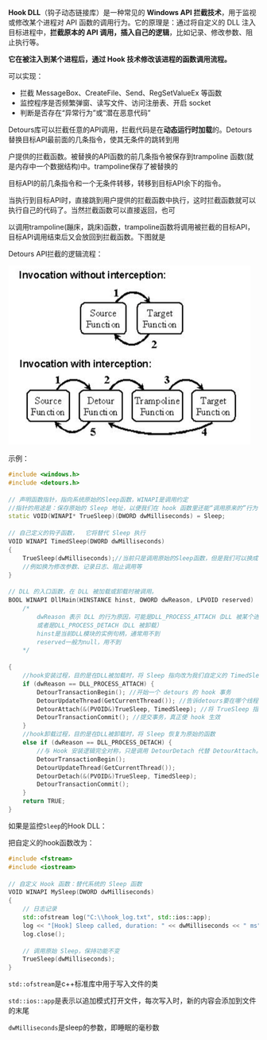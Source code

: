 **Hook DLL**（钩子动态链接库）是一种常见的 **Windows API 拦截技术**，用于监视或修改某个进程对 API 函数的调用行为。它的原理是：通过将自定义的 DLL 注入目标进程中，**拦截原本的 API 调用，插入自己的逻辑**，比如记录、修改参数、阻止执行等。

**它在被注入到某个进程后，通过 Hook 技术修改该进程的函数调用流程。**

可以实现：

- 拦截 MessageBox、CreateFile、Send、RegSetValueEx 等函数
- 监控程序是否频繁弹窗、读写文件、访问注册表、开启 socket
- 判断是否存在“异常行为”或“潜在恶意代码”



Detours库可以拦截任意的API调用，拦截代码是在**动态运行时加载**的。Detours替换目标API最前面的几条指令，使其无条件的跳转到用

户提供的拦截函数。被替换的API函数的前几条指令被保存到trampoline 函数(就是内存中一个数据结构)中。trampoline保存了被替换的

目标API的前几条指令和一个无条件转移，转移到目标API余下的指令。

当执行到目标API时，直接跳到用户提供的拦截函数中执行，这时拦截函数就可以执行自己的代码了。当然拦截函数可以直接返回，也可

以调用trampoline(蹦床，跳床)函数，trampoline函数将调用被拦截的目标API，目标API调用结束后又会放回到拦截函数。下图就是

Detours API拦截的逻辑流程：

![image-20250516211152259](assets/image-20250516211152259.png)

示例：

```cpp
#include <windows.h>  
#include <detours.h>  

// 声明函数指针，指向系统原始的Sleep函数，WINAPI是调用约定
//指针的用途是：保存原始的 Sleep 地址，以便我们在 hook 函数里还能“调用原来的”行为
static VOID(WINAPI* TrueSleep)(DWORD dwMilliseconds) = Sleep;

// 自己定义的钩子函数，  它将替代 Sleep 执行
VOID WINAPI TimedSleep(DWORD dwMilliseconds)
{
    TrueSleep(dwMilliseconds);//当前只是调用原始的Sleep函数，但是我们可以换成我们想要的逻辑
    //例如换为修改参数、记录日志、阻止调用等
}

// DLL 的入口函数，在 DLL 被加载或卸载时被调用。
BOOL WINAPI DllMain(HINSTANCE hinst, DWORD dwReason, LPVOID reserved)
    /*
        dwReason 表示 DLL 的行为原因，可能是DLL_PROCESS_ATTACH（DLL 被某个进程加载了（初始化阶段）），
        或者是DLL_PROCESS_DETACH（DLL 被卸载）
        hinst是当前DLL模块的实例句柄，通常用不到
        reserved一般为null，用不到
    */

{
    //hook安装过程，目的是在DLL被加载时，将 Sleep 指向改为我们自定义的 TimedSleep 函数
    if (dwReason == DLL_PROCESS_ATTACH) {
        DetourTransactionBegin(); //开始一个 detours 的 hook 事务
        DetourUpdateThread(GetCurrentThread()); //告诉detours要在哪个线程上下文中更新 hook（通常就是当前线程）
        DetourAttach(&(PVOID&)TrueSleep, TimedSleep); //将 TrueSleep 指向的原始地址 hook 掉，变成调用 TimedSleep
        DetourTransactionCommit(); //提交事务，真正使 hook 生效
    }
    //hook卸载过程，目的是在DLL被卸载时，将 Sleep 恢复为原始的函数
    else if (dwReason == DLL_PROCESS_DETACH) {
        //与 Hook 安装逻辑完全对称，只是调用 DetourDetach 代替 DetourAttach。
        DetourTransactionBegin();
        DetourUpdateThread(GetCurrentThread());
        DetourDetach(&(PVOID&)TrueSleep, TimedSleep);
        DetourTransactionCommit();
    }
    return TRUE;
}
```

如果是监控`Sleep`的Hook DLL：

把自定义的hook函数改为：

```cpp
#include <fstream>
#include <iostream>

// 自定义 Hook 函数：替代系统的 Sleep 函数
VOID WINAPI MySleep(DWORD dwMilliseconds)
{
    // 日志记录
    std::ofstream log("C:\\hook_log.txt", std::ios::app);
    log << "[Hook] Sleep called, duration: " << dwMilliseconds << " ms" << std::endl;
    log.close();

    // 调用原始 Sleep，保持功能不变
    TrueSleep(dwMilliseconds);
}
```

`std::ofstream`是c++标准库中用于写入文件的类

`std::ios::app`是表示以追加模式打开文件，每次写入时，新的内容会添加到文件的末尾

`dwMilliseconds`是sleep的参数，即睡眠的毫秒数